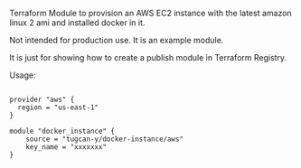 Terraform Module to provision an AWS EC2 instance with the latest amazon linux 2 ami and installed docker in it.

Not intended for production use. It is an example module.

It is just for showing how to create a publish module in Terraform Registry.

Usage:

```hcl

provider "aws" {
  region = "us-east-1"
}

module "docker_instance" {
    source = "tugcan-y/docker-instance/aws"
    key_name = "xxxxxxx"
}
```